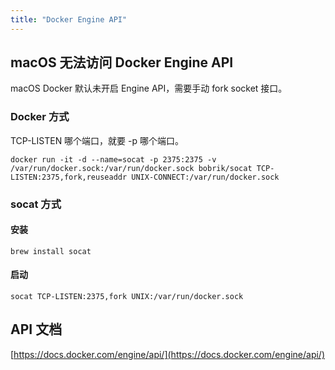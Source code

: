 ```yaml
---
title: "Docker Engine API"
---
```



## macOS 无法访问 Docker Engine API

macOS Docker 默认未开启 Engine API，需要手动 fork socket 接口。

### Docker 方式

TCP-LISTEN 哪个端口，就要 -p 哪个端口。

```
docker run -it -d --name=socat -p 2375:2375 -v /var/run/docker.sock:/var/run/docker.sock bobrik/socat TCP-LISTEN:2375,fork,reuseaddr UNIX-CONNECT:/var/run/docker.sock
```

### socat 方式

#### 安装

```
brew install socat
```

#### 启动

```
socat TCP-LISTEN:2375,fork UNIX:/var/run/docker.sock
```

## API 文档

[https://docs.docker.com/engine/api/](https://docs.docker.com/engine/api/)
